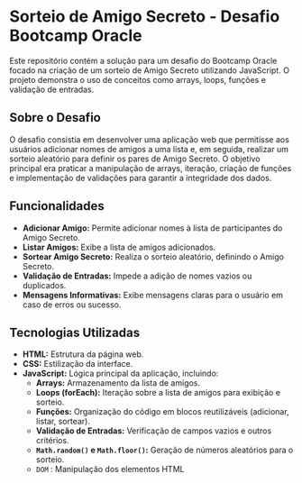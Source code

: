 # Sorteio de Amigo Secreto - Desafio Bootcamp Oracle

Este repositório contém a solução para um desafio do Bootcamp Oracle focado na criação de um sorteio de Amigo Secreto utilizando JavaScript. O projeto demonstra o uso de conceitos como arrays, loops, funções e validação de entradas.

## Sobre o Desafio

O desafio consistia em desenvolver uma aplicação web que permitisse aos usuários adicionar nomes de amigos a uma lista e, em seguida, realizar um sorteio aleatório para definir os pares de Amigo Secreto. O objetivo principal era praticar a manipulação de arrays, iteração, criação de funções e implementação de validações para garantir a integridade dos dados.

## Funcionalidades

*   **Adicionar Amigo:** Permite adicionar nomes à lista de participantes do Amigo Secreto.
*   **Listar Amigos:** Exibe a lista de amigos adicionados.
*   **Sortear Amigo Secreto:** Realiza o sorteio aleatório, definindo o Amigo Secreto.
*   **Validação de Entradas:** Impede a adição de nomes vazios ou duplicados.
*   **Mensagens Informativas:** Exibe mensagens claras para o usuário em caso de erros ou sucesso.

## Tecnologias Utilizadas

*   **HTML:** Estrutura da página web.
*   **CSS:** Estilização da interface.
*   **JavaScript:** Lógica principal da aplicação, incluindo:
    *   **Arrays:** Armazenamento da lista de amigos.
    *   **Loops (forEach):** Iteração sobre a lista de amigos para exibição e sorteio.
    *   **Funções:** Organização do código em blocos reutilizáveis (adicionar, listar, sortear).
    *   **Validação de Entradas:** Verificação de campos vazios e outros critérios.
    *   **`Math.random()` e `Math.floor()`:** Geração de números aleatórios para o sorteio.
    * `DOM` : Manipulação dos elementos HTML